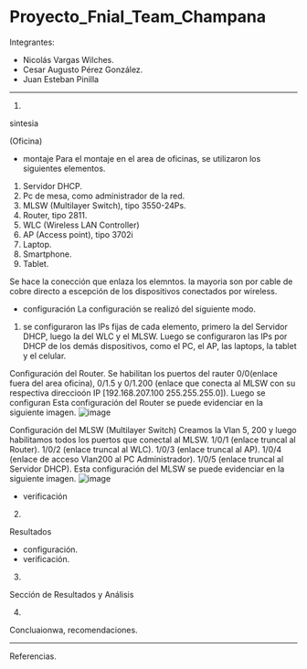 # Proyecto_Fnial_Team_Champana

Integrantes:
- Nicolás Vargas Wilches. 
- Cesar Augusto Pérez González.
- Juan Esteban Pinilla

______________________________
1)
sintesia


(Oficina)
- montaje
Para el montaje en el area de oficinas, se utilizaron los siguientes elementos.
1) Servidor DHCP.
1) Pc de mesa, como administrador de la red.
1) MLSW (Multilayer Switch), tipo 3550-24Ps.
1) Router, tipo 2811.
1) WLC (Wireless LAN Controller)
1) AP (Access point), tipo 3702i
3) Laptop.
1) Smartphone.
1) Tablet.

Se hace la conección que enlaza los elemntos. la mayoria son por cable de cobre directo a escepción de los dispositivos conectados por wireless.

- configuración
La configuración se realizó del siguiente modo. 

1. se configuraron las IPs fijas de cada elemento, primero la del Servidor DHCP, luego la del WLC y el MLSW. Luego se configuraron las IPs por DHCP de los demás dispositivos, como el PC, el AP, las laptops, la tablet y el celular.

Configuración del Router.
Se habilitan los puertos del rauter 0/0(enlace fuera del area oficina), 0/1.5 y 0/1.200 (enlace que conecta al MLSW con su respectiva direccioón IP [192.168.207.100  255.255.255.0]). Luego se configuran
Esta configuración del Router se puede evidenciar en la siguiente imagen.
![image](https://user-images.githubusercontent.com/110790300/199743508-baba5e1b-6efb-41e5-a0c3-03e6036ba56d.png)

Configuración del MLSW (Multilayer Switch)
Creamos la Vlan 5, 200 y luego habilitamos todos los puertos que conectal al MLSW. 
1/0/1 (enlace truncal al Router).
1/0/2 (enlace truncal al WLC).
1/0/3 (enlace truncal al AP).
1/0/4 (enlace de acceso Vlan200 al PC Administrador).
1/0/5 (enlace truncal al Servidor DHCP).
Esta configuración del MLSW se puede evidenciar en la siguiente imagen.
![image](https://user-images.githubusercontent.com/110790300/199749979-66592017-53a7-4e83-8859-3cee40734767.png)



- verificación

2)
Resultados
- configuración.
- verificación.

3)
Sección de Resultados y Análisis

4)
Concluaionwa, recomendaciones.
____________________________

Referencias.

